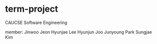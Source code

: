 # term-project
CAUCSE Software Engineering

member:
Jinwoo Jeon
Hyunjae Lee
Hyunjun Joo
Junyoung Park
Sungjae Kim
